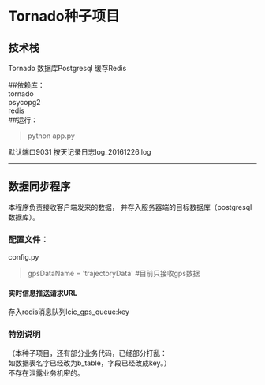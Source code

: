 # Tornado种子项目
## 技术栈
Tornado
数据库Postgresql
缓存Redis


##依赖库：  
tornado   
psycopg2   
redis   
##运行：
>python app.py
  
默认端口9031
按天记录日志log_20161226.log  
***



## 数据同步程序
本程序负责接收客户端发来的数据， 并存入服务器端的目标数据库（postgresql数据库）。

### 配置文件：
config.py  
   
>gpsDataName = 'trajectoryData' #目前只接收gps数据

#### 实时信息推送请求URL      
存入redis消息队列lcic_gps_queue:key  

### 特别说明
（本种子项目，还有部分业务代码，已经部分打乱：   
如数据表名字已经改为b_table，字段已经改成key。）   
不存在泄露业务机密的。
